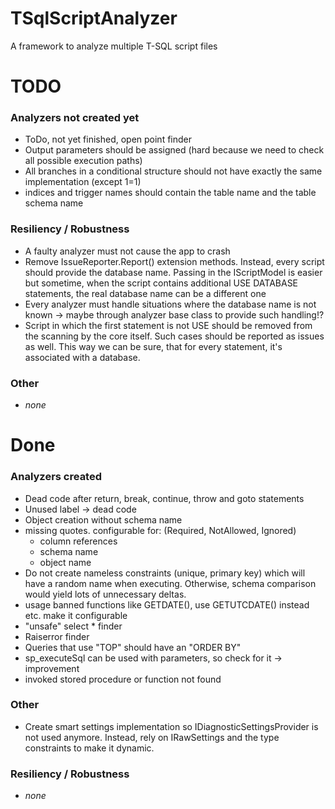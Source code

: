 # TSqlScriptAnalyzer

A framework to analyze multiple T-SQL script files

# TODO

### Analyzers not created yet

- ToDo, not yet finished, open point finder
- Output parameters should be assigned (hard because we need to check all possible execution paths)
- All branches in a conditional structure should not have exactly the same implementation (except 1=1)
- indices and trigger names should contain the table name and the table schema name

### Resiliency / Robustness

- A faulty analyzer must not cause the app to crash
- Remove IssueReporter.Report() extension methods. Instead, every script should provide the database name. Passing in
  the IScriptModel is easier but sometime, when the script contains additional USE DATABASE statements, the real
  database name can be a different one
- Every analyzer must handle situations where the database name is not known -> maybe through analyzer base class to
  provide such handling!?
- Script in which the first statement is not USE <Database> should be removed from the scanning by the core itself. Such
  cases should be reported as issues as well. This way we can be sure, that for every statement, it's associated with a
  database.

### Other
- *none*

# Done
### Analyzers created
- Dead code after return, break, continue, throw and goto statements
- Unused label -> dead code
- Object creation without schema name
- missing quotes. configurable for: (Required, NotAllowed, Ignored)
    - column references
    - schema name
    - object name
- Do not create nameless constraints (unique, primary key) which will have a random name when executing. Otherwise,
  schema comparison would yield lots of unnecessary deltas.
- usage banned functions like GETDATE(), use GETUTCDATE() instead etc. make it configurable
- "unsafe" select * finder
- Raiserror finder
- Queries that use "TOP" should have an "ORDER BY"
- sp_executeSql can be used with parameters, so check for it -> improvement
- invoked stored procedure or function not found

### Other
- Create smart settings implementation so IDiagnosticSettingsProvider is not used anymore. Instead, rely on
  IRawSettings<out TSettings> and the type constraints to make it dynamic.

### Resiliency / Robustness

- *none*